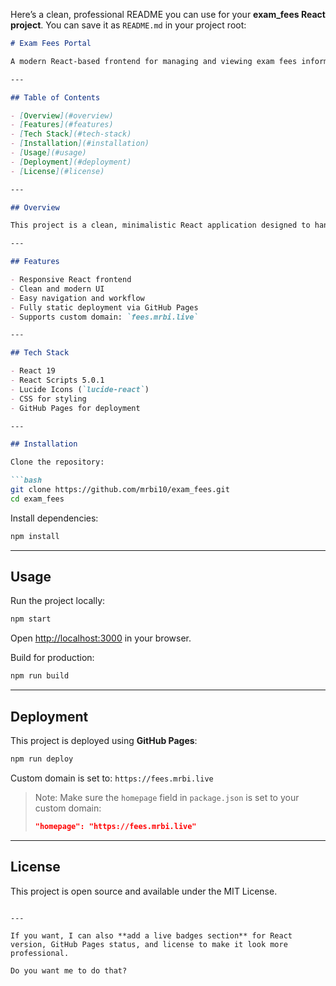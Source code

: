 Here’s a clean, professional README you can use for your **exam_fees React project**. You can save it as `README.md` in your project root:

````markdown
# Exam Fees Portal

A modern React-based frontend for managing and viewing exam fees information. Hosted live at [https://fees.mrbi.live](https://fees.mrbi.live).

---

## Table of Contents

- [Overview](#overview)
- [Features](#features)
- [Tech Stack](#tech-stack)
- [Installation](#installation)
- [Usage](#usage)
- [Deployment](#deployment)
- [License](#license)

---

## Overview

This project is a clean, minimalistic React application designed to handle exam fee management tasks. It demonstrates a professional, responsive interface with a focus on usability and clarity.

---

## Features

- Responsive React frontend
- Clean and modern UI
- Easy navigation and workflow
- Fully static deployment via GitHub Pages
- Supports custom domain: `fees.mrbi.live`

---

## Tech Stack

- React 19
- React Scripts 5.0.1
- Lucide Icons (`lucide-react`)
- CSS for styling
- GitHub Pages for deployment

---

## Installation

Clone the repository:

```bash
git clone https://github.com/mrbi10/exam_fees.git
cd exam_fees
````

Install dependencies:

```bash
npm install
```

---

## Usage

Run the project locally:

```bash
npm start
```

Open [http://localhost:3000](http://localhost:3000) in your browser.

Build for production:

```bash
npm run build
```

---

## Deployment

This project is deployed using **GitHub Pages**:

```bash
npm run deploy
```

Custom domain is set to: `https://fees.mrbi.live`

> Note: Make sure the `homepage` field in `package.json` is set to your custom domain:
>
> ```json
> "homepage": "https://fees.mrbi.live"
> ```

---

## License

This project is open source and available under the MIT License.

```

---

If you want, I can also **add a live badges section** for React version, GitHub Pages status, and license to make it look more professional.  

Do you want me to do that?
```
